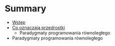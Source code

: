 # Summary

* [Wstęp](README.md)
* [Co oznaczają przedrostki](chapter1.md)
   * Paradygmaty programowania równoległego
* Paradygmaty programowania równoległego

